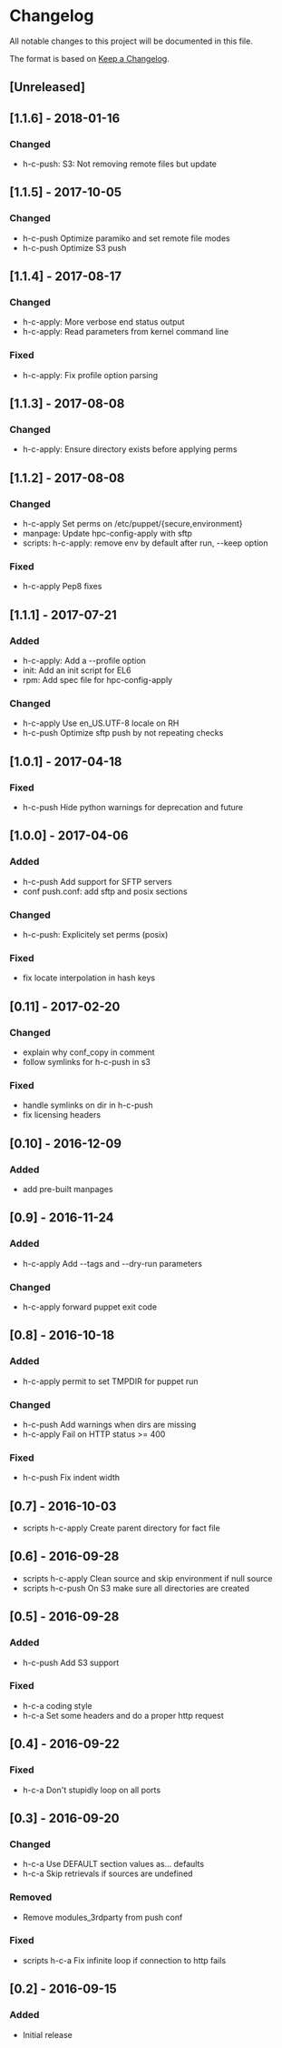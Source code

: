 # Changelog

All notable changes to this project will be documented in this file.

The format is based on [Keep a Changelog](http://keepachangelog.com/en/1.0.0/).

## [Unreleased]

## [1.1.6] - 2018-01-16

### Changed
- h-c-push: S3: Not removing remote files but update

## [1.1.5] - 2017-10-05

### Changed
- h-c-push Optimize paramiko and set remote file modes
- h-c-push Optimize S3 push

## [1.1.4] - 2017-08-17

### Changed
- h-c-apply: More verbose end status output
- h-c-apply: Read parameters from kernel command line

### Fixed
- h-c-apply: Fix profile option parsing

## [1.1.3] - 2017-08-08

### Changed
- h-c-apply: Ensure directory exists before applying perms

## [1.1.2] - 2017-08-08

### Changed
- h-c-apply Set perms on /etc/puppet/{secure,environment}
- manpage: Update hpc-config-apply with sftp
- scripts: h-c-apply: remove env by default after run, --keep option

### Fixed
- h-c-apply Pep8 fixes

## [1.1.1] - 2017-07-21

### Added
- h-c-apply: Add a --profile option
- init: Add an init script for EL6
- rpm: Add spec file for hpc-config-apply

### Changed
- h-c-apply Use en_US.UTF-8 locale on RH
- h-c-push Optimize sftp push by not repeating checks

## [1.0.1] - 2017-04-18

### Fixed
- h-c-push Hide python warnings for deprecation and future

## [1.0.0] - 2017-04-06

### Added
- h-c-push Add support for SFTP servers
- conf push.conf: add sftp and posix sections

### Changed
- h-c-push: Explicitely set perms (posix)

### Fixed
- fix locate interpolation in hash keys

## [0.11] - 2017-02-20

### Changed
- explain why conf_copy in comment
- follow symlinks for h-c-push in s3

### Fixed
- handle symlinks on dir in h-c-push
- fix licensing headers

## [0.10] - 2016-12-09

### Added
- add pre-built manpages

## [0.9] - 2016-11-24

### Added
- h-c-apply Add --tags and --dry-run parameters

### Changed
- h-c-apply forward puppet exit code

## [0.8] - 2016-10-18

### Added
- h-c-apply permit to set TMPDIR for puppet run

### Changed
- h-c-push Add warnings when dirs are missing
- h-c-apply Fail on HTTP status >= 400

### Fixed
- h-c-push Fix indent width

## [0.7] - 2016-10-03
  * scripts h-c-apply Create parent directory for fact file

## [0.6] - 2016-09-28
  * scripts h-c-apply Clean source and skip environment if null source
  * scripts h-c-push On S3 make sure all directories are created

## [0.5] - 2016-09-28

### Added
- h-c-push Add S3 support

### Fixed
- h-c-a coding style
- h-c-a Set some headers and do a proper http request

## [0.4] - 2016-09-22

### Fixed
- h-c-a Don't stupidly loop on all ports

## [0.3] - 2016-09-20

### Changed
- h-c-a Use DEFAULT section values as... defaults
- h-c-a Skip retrievals if sources are undefined

### Removed
- Remove modules_3rdparty from push conf

### Fixed
- scripts h-c-a Fix infinite loop if connection to http fails

## [0.2] - 2016-09-15

### Added
- Initial release
